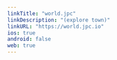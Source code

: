 ```yaml
---
linkTitle: "world.jpc"
linkDescription: "(explore town)"
linkURL: "https://world.jpc.io"
ios: true
android: false
web: true
---
```

